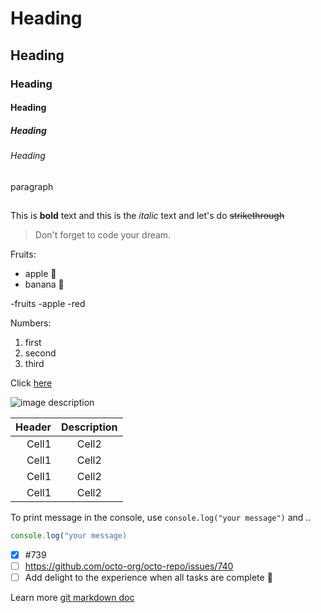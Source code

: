 # Heading

## Heading

### Heading

#### Heading

##### Heading

###### Heading

paragraph

## <!-- Line -->

<!-- Text attributes -->

This is **bold** text and this is the _italic_ text and let's do ~~strikethrough~~

<!-- Quote -->

> Don't forget to code your dream.

<!-- Bullet list -->

Fruits:

- apple 🍎
- banana 🍌

<!-- Other Fruits -->

-fruits
 -apple
  -red

<!-- Number list -->

Numbers:

1. first
2. second
3. third

<!-- Link -->

Click [here](https://blog.naver.com/ore_ora)

<!-- Image -->

![image description](https://images.unsplash.com/photo-1678491453160-adba1d738cd8?ixlib=rb-4.0.3&ixid=MnwxMjA3fDB8MHxlZGl0b3JpYWwtZmVlZHwxNXx8fGVufDB8fHx8&auto=format&fit=crop&w=400&q=60)

<!-- Table -->

| Header | Description |
| -----: | :---------: |
|  Cell1 |    Cell2    |
|  Cell1 |    Cell2    |
|  Cell1 |    Cell2    |
|  Cell1 |    Cell2    |

<!--Code -->

To print message in the console, use `console.log("your message")` and ..

<!-- Code block with language-->

```js
console.log("your message)
```

<!-- Task list -->

- [x] #739
- [ ] https://github.com/octo-org/octo-repo/issues/740
- [ ] Add delight to the experience when all tasks are complete :tada:

Learn more [git markdown doc](https://docs.github.com/ko/get-started/writing-on-github/getting-started-with-writing-and-formatting-on-github/basic-writing-and-formatting-syntax)
